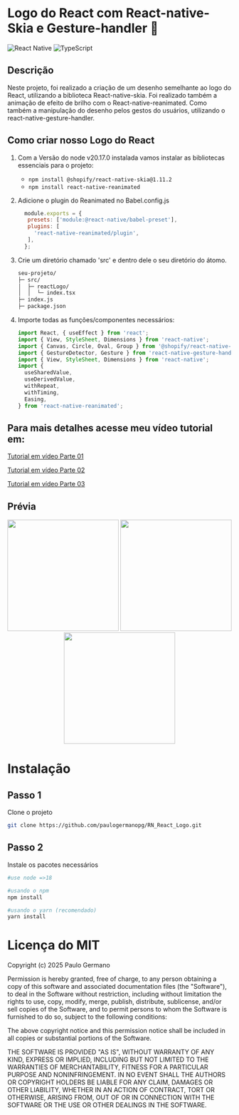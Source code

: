 # Logo do React com React-native-Skia e Gesture-handler 🎨
![React Native](https://img.shields.io/badge/react_native-%2320232a.svg?style=for-the-badge&logo=react&logoColor=%2361DAFB)
![TypeScript](https://img.shields.io/badge/typescript-%23007ACC.svg?style=for-the-badge&logo=typescript&logoColor=white)
## Descrição
Neste projeto, foi realizado a criação de um desenho semelhante ao logo do React, utilizando a biblioteca React-native-skia. Foi realizado também a animação de efeito de brilho com o React-native-reanimated. Como também a manipulação do desenho pelos gestos do usuários, utilizando o react-native-gesture-handler.

## Como criar nosso Logo do React

1. Com a Versão do node v20.17.0 instalada vamos instalar as bibliotecas essenciais para o projeto:
   - `npm install @shopify/react-native-skia@1.11.2`
   - `npm install react-native-reanimated`

2. Adicione o plugin do Reanimated no Babel.config.js
   ```jsx
     module.exports = {
      presets: ['module:@react-native/babel-preset'],
      plugins: [
        'react-native-reanimated/plugin',
      ],
     };
    ```
3. Crie um diretório chamado 'src' e dentro dele o seu diretório do átomo.
    ```bash
    seu-projeto/
    ├─ src/
    │  ├─ reactLogo/
    │  │  └─ index.tsx
    ├─ index.js
    ├─ package.json
   ```

4. Importe todas as funções/componentes necessários:
    ```jsx
    import React, { useEffect } from 'react';
    import { View, StyleSheet, Dimensions } from 'react-native';
    import { Canvas, Circle, Oval, Group } from '@shopify/react-native-skia';
    import { GestureDetector, Gesture } from 'react-native-gesture-handler';
    import { View, StyleSheet, Dimensions } from 'react-native';
    import {
      useSharedValue,
      useDerivedValue,
      withRepeat,
      withTiming,
      Easing,
    } from 'react-native-reanimated';
    ```

  ## Para mais detalhes acesse meu vídeo tutorial em:
   [Tutorial em vídeo Parte 01](https://www.youtube.com/watch?v=s_TPoIVXt-g) 
 
   [Tutorial em vídeo Parte 02](https://www.youtube.com/watch?v=KiIwfFdw2ag) 

   [Tutorial em vídeo Parte 03](https://www.youtube.com/watch?v=QDDOcrbbu60) 
  
## Prévia
<p align="center">
  <img src="vidgif01.gif" width="250" />
  <img src="vidgif02.gif" width="250" />
  <img src="vidgif03.gif" width="250" />
</p>

# Instalação
## Passo 1
Clone o projeto
```bash
git clone https://github.com/paulogermanopg/RN_React_Logo.git
```
## Passo 2
Instale os pacotes necessários
```bash
#use node =>18

#usando o npm
npm install

#usando o yarn (recomendado)
yarn install
```

# Licença do MIT
Copyright (c) 2025 Paulo Germano

Permission is hereby granted, free of charge, to any person obtaining a copy
of this software and associated documentation files (the "Software"), to deal
in the Software without restriction, including without limitation the rights
to use, copy, modify, merge, publish, distribute, sublicense, and/or sell
copies of the Software, and to permit persons to whom the Software is
furnished to do so, subject to the following conditions:

The above copyright notice and this permission notice shall be included in all
copies or substantial portions of the Software.

THE SOFTWARE IS PROVIDED "AS IS", WITHOUT WARRANTY OF ANY KIND, EXPRESS OR
IMPLIED, INCLUDING BUT NOT LIMITED TO THE WARRANTIES OF MERCHANTABILITY,
FITNESS FOR A PARTICULAR PURPOSE AND NONINFRINGEMENT. IN NO EVENT SHALL THE
AUTHORS OR COPYRIGHT HOLDERS BE LIABLE FOR ANY CLAIM, DAMAGES OR OTHER
LIABILITY, WHETHER IN AN ACTION OF CONTRACT, TORT OR OTHERWISE, ARISING FROM,
OUT OF OR IN CONNECTION WITH THE SOFTWARE OR THE USE OR OTHER DEALINGS IN THE
SOFTWARE.
